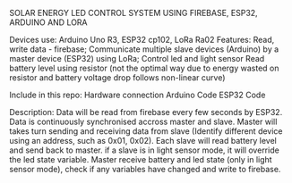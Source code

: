 SOLAR ENERGY LED CONTROL SYSTEM 
USING FIREBASE, ESP32, ARDUINO AND LORA

Devices use: Arduino Uno R3, ESP32 cp102, LoRa Ra02
Features: Read, write data - firebase; 
          Communicate multiple slave devices (Arduino) by a master device (ESP32) using LoRa;
          Control led and light sensor
          Read battery level using resistor (not the optimal way due to energy wasted on resistor and battery voltage drop follows non-linear curve)

Include in this repo: Hardware connection
                      Arduino Code
                      ESP32 Code 

Description: Data will be read from firebase every few seconds by ESP32. Data is continuously synchronised accross master and slave. 
Master will takes turn sending and receiving data from slave (Identify different device using an address, such as 0x01, 0x02).
Each slave will read battery level and send back to master. if a slave is in light sensor mode,  it will override the led state variable.
Master receive battery and led state (only in light sensor mode), check if any variables have changed and write to firebase. 
